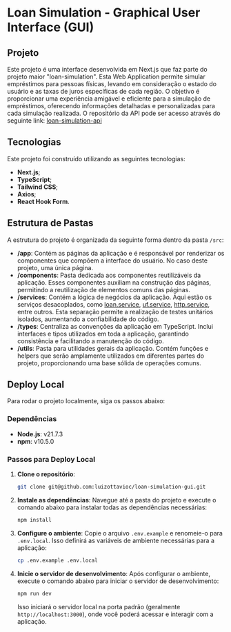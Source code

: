 # Loan Simulation - Graphical User Interface (GUI)

## Projeto
Este projeto é uma interface desenvolvida em Next.js que faz parte do projeto maior "loan-simulation". Esta Web Application permite simular empréstimos para pessoas físicas, levando em consideração o estado do usuário e as taxas de juros específicas de cada região. O objetivo é proporcionar uma experiência amigável e eficiente para a simulação de empréstimos, oferecendo informações detalhadas e personalizadas para cada simulação realizada. O repositório da API pode ser acesso através do seguinte link: [loan-simulation-api](https://github.com/luizottavioc/loan-simulation-api)

## Tecnologias
Este projeto foi construído utilizando as seguintes tecnologias:
- **Next.js**;
- **TypeScript**;
- **Tailwind CSS**;
- **Axios**;
- **React Hook Form**.

## Estrutura de Pastas
A estrutura do projeto é organizada da seguinte forma dentro da pasta `/src`:
- **/app**: Contém as páginas da aplicação e é responsável por renderizar os componentes que compõem a interface do usuário. No caso deste projeto, uma única página.
- **/components**: Pasta dedicada aos componentes reutilizáveis da aplicação. Esses componentes auxiliam na construção das páginas, permitindo a reutilização de elementos comuns das páginas.
- **/services**: Contém a lógica de negócios da aplicação. Aqui estão os serviços desacoplados, como [loan.service](./src/services/loan.service.ts), [uf.service](./src/services/uf.service.ts), [http.service](./src/services/http.service.ts), entre outros. Esta separação permite a realização de testes unitários isolados, aumentando a confiabilidade do código.
- **/types**: Centraliza as convenções da aplicação em TypeScript. Inclui interfaces e tipos utilizados em toda a aplicação, garantindo consistência e facilitando a manutenção do código.
- **/utils**: Pasta para utilidades gerais da aplicação. Contém funções e helpers que serão amplamente utilizados em diferentes partes do projeto, proporcionando uma base sólida de operações comuns.

## Deploy Local
Para rodar o projeto localmente, siga os passos abaixo:

### Dependências
- **Node.js**: v21.7.3
- **npm**: v10.5.0

### Passos para Deploy Local
1. **Clone o repositório**:
    ```bash
    git clone git@github.com:luizottavioc/loan-simulation-gui.git
    ```

2. **Instale as dependências**:
    Navegue até a pasta do projeto e execute o comando abaixo para instalar todas as dependências necessárias:
    ```bash
    npm install
    ```

3. **Configure o ambiente**:
    Copie o arquivo `.env.example` e renomeie-o para `.env.local`. Isso definirá as variáveis de ambiente necessárias para a aplicação:
    ```bash
    cp .env.example .env.local
    ```

4. **Inicie o servidor de desenvolvimento**:
    Após configurar o ambiente, execute o comando abaixo para iniciar o servidor de desenvolvimento:
    ```bash
    npm run dev
    ```
    Isso iniciará o servidor local na porta padrão (geralmente `http://localhost:3000`), onde você poderá acessar e interagir com a aplicação.


